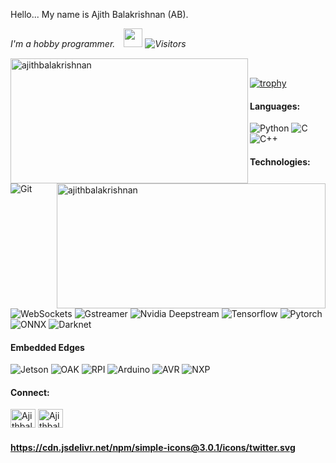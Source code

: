 
Hello... My name is Ajith Balakrishnan (AB).
<p><em>I'm a hobby programmer.　<img src="https://media.giphy.com/media/WUlplcMpOCEmTGBtBW/giphy.gif" width="30" /> <img alt="Visitors" src="https://komarev.com/ghpvc/?username=ajithbalakrishnan&style=flat&labelColor=black&logo=github&label=PROFILE+VIEWS&color=29bf12"/></em></p>  


<!--https://simpleicons.org/?q=raspb -->
<!-- https://shields.io/ -->
<p><img align="left" src="https://github-readme-stats.vercel.app/api/top-langs?username=ajithbalakrishnan&show_icons=true&theme=radical&locale=en&layout=compact" alt="ajithbalakrishnan" height="200" width="380" /></p>

<p>&nbsp;<img align="right" src="https://github-readme-stats.vercel.app/api?username=ajithbalakrishnan&show_icons=true&theme=radical&locale=en" alt="ajithbalakrishnan" height="200" width="430" /></p>

[![trophy](https://github-profile-trophy.vercel.app/?username=ajithbalakrishnan)](https://github.com/ryo-ma/github-profile-trophy) 

#### Languages:
![Python](https://img.shields.io/badge/-Python-333333?style=flat&logo=python)
![C](https://img.shields.io/badge/-C-333333?style=flat&logo=C)
![C++](https://img.shields.io/badge/-C++-333333?style=flat&logo=c%2B%2B)

#### Technologies:
![Git](https://img.shields.io/badge/-Git-333333?style=flat&logo=git&logoColor=F05032)
![WebSockets](https://img.shields.io/badge/-Websockets-333333?style=flat&logo=Websockets)
![Gstreamer](https://img.shields.io/badge/-Gstreamer-333333?style=flat&logo=Gstreamer)
![Nvidia Deepstream](https://img.shields.io/badge/-nvidia-333333?style=flat&logo=nvidia)
![Tensorflow](https://img.shields.io/badge/Tensorflow-Tensorflow-red)
![Pytorch](https://img.shields.io/badge/Pytorch-Pytorch-yellow)
![ONNX](https://img.shields.io/badge/ONNX-ONNX-lightgrey)
![Darknet](https://img.shields.io/badge/Darknet-Darknet-brightgreen)

#### Embedded Edges
![Jetson](https://img.shields.io/badge/jetson-jetson-brightgreen&style=flat)
![OAK](https://img.shields.io/badge/OAK--1-OAK--1-red)
![RPI](https://img.shields.io/badge/raspberrypi-raspberrypi-orangec)
![Arduino](https://img.shields.io/badge/Arduino-Arduino-yellowgreen)
![AVR](https://img.shields.io/badge/AVR-AVR-blue)
![NXP](https://img.shields.io/badge/NXP-NXP-blue)


#### Connect:
<p align="left">
<a href="https://twitter.com/AjithBalakris20" target="blank"><img align="center" src="https://www.lter-europe.net/document-archive/image-gallery/albums/logos/TwitterLogo_55acee.png/image" alt="Ajithbalakrishnan" height="30" width="40" /></a>
<a href="https://www.linkedin.com/in/ajith-balakrishnan-218b39a1" target="blank"><img align="center" src="https://upload.wikimedia.org/wikipedia/commons/thumb/e/e9/Linkedin_icon.svg/1024px-Linkedin_icon.svg.png" alt="Ajithbalakrishnan" height="30" width="40" /></a>
</p>


### 
#### https://cdn.jsdelivr.net/npm/simple-icons@3.0.1/icons/twitter.svg


